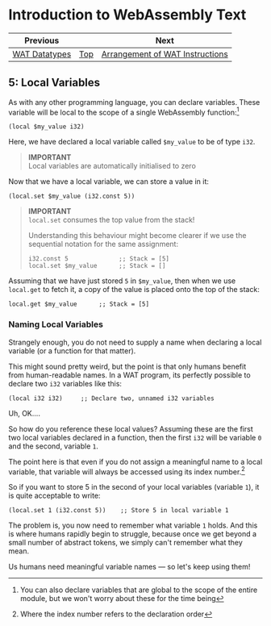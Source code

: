 # Introduction to WebAssembly Text

| Previous | | Next
|---|---|---
| [WAT Datatypes](../04/README.md) | [Top](../README.md) | [Arrangement of WAT Instructions](../06/README.md)

## 5: Local Variables

As with any other programming language, you can declare variables.  These variable will be local to the scope of a single WebAssembly function:[^1]

```wat
(local $my_value i32)
```

Here, we have declared a local variable called `$my_value` to be of type `i32`.

> **IMPORTANT**  
> Local variables are automatically initialised to zero

Now that we have a local variable, we can store a value in it:

```wat
(local.set $my_value (i32.const 5))
```

> **IMPORTANT**  
> `local.set` consumes the top value from the stack!
> 
> Understanding this behaviour might become clearer if we use the sequential notation for the same assignment:
>
> ```wat
>i32.const 5              ;; Stack = [5]
>local.set $my_value      ;; Stack = []
>```

Assuming that we have just stored `5` in `$my_value`, then when we use `local.get` to fetch it, a copy of the value is placed onto the top of the stack:

```wat
local.get $my_value      ;; Stack = [5]
```

### Naming Local Variables

Strangely enough, you do not need to supply a name when declaring a local variable (or a function for that matter).

This might sound pretty weird, but the point is that only humans benefit from human-readable names.  In a WAT program, its perfectly possible to declare two `i32` variables like this:

```wat
(local i32 i32)     ;; Declare two, unnamed i32 variables
```

Uh, OK....

So how do you reference these local values?  Assuming these are the first two local variables declared in a function, then the first `i32` will be variable `0` and the second, variable `1`.  

The point here is that even if you do not assign a meaningful name to a local variable, that variable will always be accessed using its index number.[^2]

So if you want to store 5 in the second of your local variables (variable `1`), it is quite acceptable to write:

```wat
(local.set 1 (i32.const 5))    ;; Store 5 in local variable 1
```

The problem is, you now need to remember what variable `1` holds.  And this is where humans rapidly begin to struggle, because once we get beyond a small number of abstract tokens, we simply can't remember what they mean.

Us humans need meaningful variable names &mdash; so let's keep using them!



[^1]: You can also declare variables that are global to the scope of the entire module, but we won't worry about these for the time being
[^2]: Where the index number refers to the declaration order